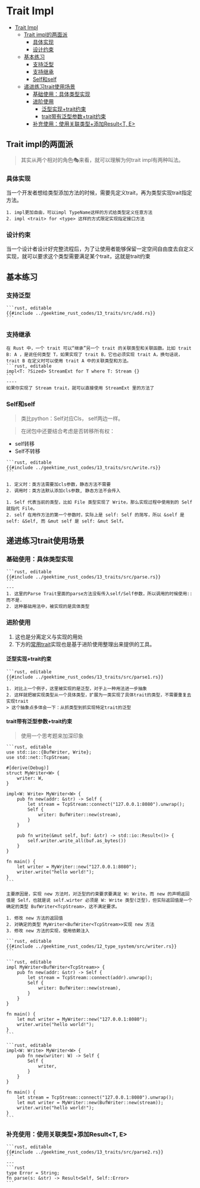 # Trait Impl

<!--ts-->
* [Trait Impl](#trait-impl)
   * [Trait impl的两面派](#trait-impl的两面派)
      * [具体实现](#具体实现)
      * [设计约束](#设计约束)
   * [基本练习](#基本练习)
      * [支持泛型](#支持泛型)
      * [支持继承](#支持继承)
      * [Self和self](#self和self)
   * [递进练习trait使用场景](#递进练习trait使用场景)
      * [基础使用：具体类型实现](#基础使用具体类型实现)
      * [进阶使用](#进阶使用)
         * [泛型实现+trait约束](#泛型实现trait约束)
         * [trait带有泛型参数+trait约束](#trait带有泛型参数trait约束)
      * [补充使用：使用关联类型+添加Result&lt;T, E&gt;](#补充使用使用关联类型添加resultt-e)

<!-- Created by https://github.com/ekalinin/github-markdown-toc -->
<!-- Added by: runner, at: Thu Oct 20 03:01:16 UTC 2022 -->

<!--te-->

## Trait impl的两面派

> 其实从两个相对的角色🎭来看，就可以理解为何trait impl有两种叫法。

### 具体实现

当一个开发者想给类型添加方法的时候，需要先定义trait，再为类型实现trait指定方法。

~~~admonish info title='专门对比一下impl和trait impl' collapsible=true
1. impl更加自由，可以impl TypeName这样的方式给类型定义任意方法
2. impl <trait> for <type> 这样的方式限定实现指定接口方法
~~~

### 设计约束

当一个设计者设计好完整流程后，为了让使用者能够保留一定空间自由度去自定义实现，就可以要求这个类型需要满足某个trait，这就是trait约束

## 基本练习

### 支持泛型

~~~admonish info title='版本一：支持数字相加' collapsible=true
```rust, editable
{{#include ../geektime_rust_codes/13_traits/src/add.rs}}
```
~~~

### 支持继承

~~~admonish info title='trait B:A' collapsible=true
在 Rust 中，一个 trait 可以“继承”另一个 trait 的关联类型和关联函数。比如 trait B: A ，是说任何类型 T，如果实现了 trait B，它也必须实现 trait A，换句话说，trait B 在定义时可以使用 trait A 中的关联类型和方法。
```rust, editable
impl<T: ?Sized> StreamExt for T where T: Stream {}
```
----
如果你实现了 Stream trait，就可以直接使用 StreamExt 里的方法了
~~~

### Self和self

> 类比python：Self对应Cls， self两边一样。

> 在闭包中还要结合考虑是否转移所有权：

- self转移
- Self不转移

~~~admonish info title='Self和self区别使用, Self其实就是类方法' collapsible=true
```rust, editable
{{#include ../geektime_rust_codes/13_traits/src/write.rs}}
```
~~~

~~~admonish info title="顺便区分一下类方法和静态方法" collapsible=true
1. 定义时：类方法需要加cls参数，静态方法不需要
2. 调用时：类方法默认添加cls参数, 静态方法不会传入
~~~

~~~admonish info title='self: Self, 实例来自于类型' collapsible=true
1. Self 代表当前的类型，比如 File 类型实现了 Write，那么实现过程中使用到的 Self 就指代 File。
2. self 在用作方法的第一个参数时，实际上是 self: Self 的简写，所以 &self 是 self: &Self, 而 &mut self 是 self: &mut Self。
~~~

## 递进练习trait使用场景

### 基础使用：具体类型实现

~~~admonish info title='定义Parse trait并实现使用' collapsible=true
```rust, editable
{{#include ../geektime_rust_codes/13_traits/src/parse.rs}}
```
---
1. 这里的Parse Trait里面的parse方法没有传入self/Self参数，所以调用的时候使用::而不是.
2. 这种基础用法中，被实现的是具体类型
~~~

### 进阶使用

1. 这也是分离定义与实现的用处
2. 下方的[常用trait](2_3_3_trait_frequently.html#常用trait)实现也是基于进阶使用整理出来提供的工具。

#### 泛型实现+trait约束

~~~admonish info title='impl<T> Parse for T' collapsible=true
```rust, editable
{{#include ../geektime_rust_codes/13_traits/src/parse1.rs}}
```
1. 对比上一个例子，这里被实现的是泛型，对于上一种用法进一步抽象
2. 这样就把被实现类型从一个具体类型，扩展为一类实现了具体trait的类型，不需要重复去实现trait
> 这个抽象点多体会一下：从抓类型到抓实现特定trait的泛型
~~~

#### trait带有泛型参数+trait约束

> 使用一个思考题来加深印象

~~~admonish info title='泛型参数impl报错' collapsible=true
```rust, editable
use std::io::{BufWriter, Write};
use std::net::TcpStream;

#[derive(Debug)]
struct MyWriter<W> {
    writer: W,
}

impl<W: Write> MyWriter<W> {
    pub fn new(addr: &str) -> Self {
        let stream = TcpStream::connect("127.0.0.1:8080").unwrap();
        Self {
            writer: BufWriter::new(stream),
        }
    }

    pub fn write(&mut self, buf: &str) -> std::io::Result<()> {
        self.writer.write_all(buf.as_bytes())
    }
}

fn main() {
    let writer = MyWriter::new("127.0.0.1:8080");
    writer.write("hello world!");
}
```
~~~

~~~admonish tip title='分析编译报错原因'
主要原因是，实现 new 方法时，对泛型的约束要求要满足 W: Write，而 new 的声明返回值是 Self，也就是说 self.wirter 必须是 W: Write 类型(泛型)，但实际返回值是一个确定的类型 BufWriter<TcpStream>，这不满足要求。
~~~

~~~admonish info title='解决方案梳理'
1. 修改 new 方法的返回值
2. 对确定的类型 MyWriter<BufWriter<TcpStream>>实现 new 方法
3. 修改 new 方法的实现，使用依赖注入
~~~

~~~admonish info title='1. 修改new方法返回值' collapsible=true
```rust, editable
{{#include ../geektime_rust_codes/12_type_system/src/writer.rs}}
```
~~~

~~~admonish info title='2. 针对实现new方法' collapsible=true
```rust, editable
impl MyWriter<BufWriter<TcpStream>> {
    pub fn new(addr: &str) -> Self {
        let stream = TcpStream::connect(addr).unwrap();
        Self {
            writer: BufWriter::new(stream),
        }
    }
}

fn main() {
    let mut writer = MyWriter::new("127.0.0.1:8080");
    writer.write("hello world!");
}
```
~~~

~~~admonish info title='3. 使用依赖注入修改new方法实现' collapsible=true
```rust, editable
impl<W: Write> MyWriter<W> {
    pub fn new(writer: W) -> Self {
        Self {
            writer,
        }
    }
}

fn main() {
    let stream = TcpStream::connect("127.0.0.1:8080").unwrap();
    let mut writer = MyWriter::new(BufWriter::new(stream));
    writer.write("hello world!");
}
```
~~~

### 补充使用：使用关联类型+添加Result<T, E>

~~~admonish info title='关联类型自定义Error' collapsible=true
```rust, editable
{{#include ../geektime_rust_codes/13_traits/src/parse2.rs}}
```
---
```rust
type Error = String;
fn parse(s: &str) -> Result<Self, Self::Error>
```
~~~
